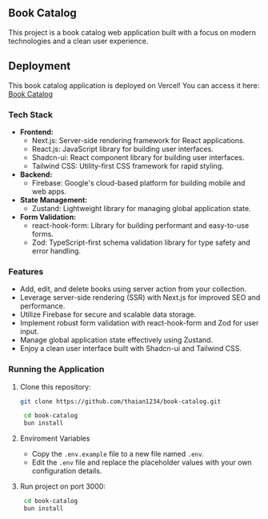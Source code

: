 ## Book Catalog

This project is a book catalog web application built with a focus on modern technologies and a clean user experience.

## Deployment

This book catalog application is deployed on Vercel! You can access it here: [Book Catalog](https://book-catalog-taupe.vercel.app/)

### Tech Stack

- **Frontend:**
  - Next.js: Server-side rendering framework for React applications.
  - React.js: JavaScript library for building user interfaces.
  - Shadcn-ui: React component library for building user interfaces.
  - Tailwind CSS: Utility-first CSS framework for rapid styling.
- **Backend:**
  - Firebase: Google's cloud-based platform for building mobile and web apps.
- **State Management:**
  - Zustand: Lightweight library for managing global application state.
- **Form Validation:**
  - react-hook-form: Library for building performant and easy-to-use forms.
  - Zod: TypeScript-first schema validation library for type safety and error handling.

### Features

- Add, edit, and delete books using server action from your collection.
- Leverage server-side rendering (SSR) with Next.js for improved SEO and performance.
- Utilize Firebase for secure and scalable data storage.
- Implement robust form validation with react-hook-form and Zod for user input.
- Manage global application state effectively using Zustand.
- Enjoy a clean user interface built with Shadcn-ui and Tailwind CSS.

### Running the Application

1. Clone this repository:

   ```bash
   git clone https://github.com/thaian1234/book-catalog.git
   ```

   ```bash
    cd book-catalog
    bun install
   ```

2. Enviroment Variables

   - Copy the `.env.example` file to a new file named `.env`.
   - Edit the `.env` file and replace the placeholder values with your own configuration details.

3. Run project on port 3000:
   ```bash
    cd book-catalog
    bun install
   ```
